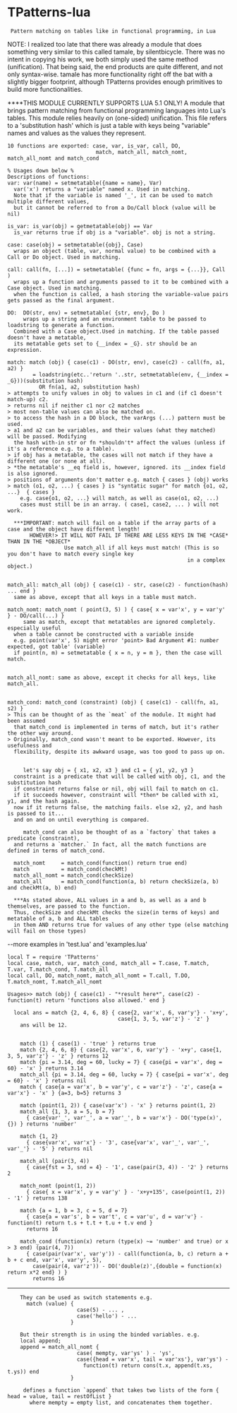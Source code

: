 # TPatterns-lua
     Pattern matching on tables like in functional programming, in Lua
 
   NOTE: I realized too late that there was already a module that does something very similar 
     to this called tamale, by silentbicycle. There was no intent in copying his work,
     we both simply used the same method (unification). That being said, the end products are quite
     different, and not only syntax-wise. tamale has more functionality right off the bat
     with a slightly bigger footprint, although TPatterns provides enough primitives to build
     more functionalities.
     
   
   
   ****THIS MODULE CURRENTLY SUPPORTS LUA 5.1 ONLY!
    A module that brings pattern matching from functional programming languages into Lua's tables.
    This module relies heavily on (one-sided) unification. This file refers to a 'substitution hash'
    which is just a table with keys being "variable" names and values as the values they represent.
    
    10 functions are exported: case, var, is_var, call, DO, 
                                match, match_all, match_nomt, match_all_nomt and match_cond
    
    % Usages down below %
    Descriptions of functions:
    var: var(name) = setmetatable({name = name}, Var) 
      var('x') returns a "variable" named x. Used in matching.
      Note that if the variable is named '_', it can be used to match multiple different values,
      but it cannot be referred to from a Do/Call block (value will be nil)
      
    is_var: is_var(obj) = getmetatable(obj) == Var
      is_var returns true if obj is a "variable". obj is not a string.
    
    case: case(obj) = setmetatable({obj}, Case) 
      wraps an object (table, var, normal value) to be combined with a Call or Do object. Used in matching.
    
    call: call(fn, [...]) = setmetatable( {func = fn, args = {...}}, Call )
      wraps up a function and arguments passed to it to be combined with a Case object. Used in matching.
      when the function is called, a hash storing the variable-value pairs gets passed as the final argument.
    
    DO:  DO(str, env) = setmetatable( {str, env}, Do )
         wraps up a string and an environment table to be passed to loadstring to generate a function.
      Combined with a Case object.Used in matching. If the table passed doesn't have a metatable, 
      its metatable gets set to {__index = _G}. str should be an expression.
      
    match: match (obj) { case(c1) - DO(str, env), case(c2) - call(fn, a1, a2) } 
            = loadstring(etc..'return '..str, setmetatable(env, {__index = _G}))(substitution hash)
              OR fn(a1, a2, substitution hash)
    > attempts to unify values in obj to values in c1 and (if c1 doesn't match-up) c2.
    > returns nil if neither c1 nor c2 matches
    > most non-table values can also be matched on.
    > to access the hash in a DO block, the varArgs (...) pattern must be used.
    > a1 and a2 can be variables, and their values (what they matched) will be passed. Modifying 
      the hash with-in str or fn *shouldn't* affect the values (unless if it's a reference e.g. to a table).
    > if obj has a metatable, the cases will not match if they have a different one (or none at all).
    > *the metatable's __eq field is, however, ignored. its __index field is also ignored.
    > positions of arguments don't matter e.g. match { cases } (obj) works
    > match (o1, o2, ...) { cases } is "syntatic sugar" for match {o1, o2, ...}  { cases }
        e.g. case{o1, o2, ...} will match, as well as case(o1, o2, ...)   
        cases must still be in an array. ( case1, case2, ... ) will not work.
    
      ***IMPORTANT: match will fail on a table if the array parts of a case and the object have different length!
           HOWEVER!> IT WILL NOT FAIL IF THERE ARE LESS KEYS IN THE *CASE* THAN IN THE *OBJECT*
                      Use match_all if all keys must match! (This is so you don't have to match every single key 
                                                             in a complex object.)
    
    
    match_all: match_all (obj) { case(c1) - str, case(c2) - function(hash) ... end }
      same as above, except that all keys in a table must match.
      
    match_nomt: match_nomt ( point(3, 5) ) { case{ x = var'x', y = var'y' } - DO/call(...) }
         same as match, except that metatables are ignored completely. especially useful
      when a table cannot be constructed with a variable inside
      e.g. point(var'x', 5) might error 'point> Bad Argument #1: number expected, got table' (variable)
      if point(n, m) = setmetatable { x = n, y = m }, then the case will match.
      
      
    match_all_nomt: same as above, except it checks for all keys, like match_all.
    
    
    match_cond: match_cond (constraint) (obj) { case(c1) - call(fn, a1, s2) }
    > This can be thought of as the `meat` of the module. It might had been assumed
      that match_cond is implemented in terms of match, but it's rather the other way around.
    > Originally, match_cond wasn't meant to be exported. However, its usefulness and
      flexibility, despite its awkward usage, was too good to pass up on.
      
      
         let's say obj = { x1, x2, x3 } and c1 = { y1, y2, y3 }
      constraint is a predicate that will be called with obj, c1, and the substitution hash
      if constraint returns false or nil, obj will fail to match on c1.
      if it succeeds however, constraint will *then* be called with x1, y1, and the hash again.
      now if it returns false, the matching fails. else x2, y2, and hash is passed to it... 
      and on and on until everything is compared.
      
         match_cond can also be thought of as a `factory` that takes a predicate (constraint),
      and returns a `matcher.` In fact, all the match functions are defined in terms of match_cond.
      
      match_nomt     = match_cond(function() return true end)
      match          = match_cond(checkMt)
      match_all_nomt = match_cond(checkSize)
      match_all      = match_cond(function(a, b) return checkSize(a, b) and checkMt(a, b) end)
      
      ***As stated above, ALL values in a and b, as well as a and b themselves, are passed to the function.
      Thus, checkSize and checkMt checks the size(in terms of keys) and metatable of a, b and ALL tables
      in them AND returns true for values of any other type (else matching will fail on those types)
    
   --more examples in 'test.lua' and 'examples.lua'
    
    
    local T = require 'TPatterns'
    local case, match, var, match_cond, match_all = T.case, T.match, T.var, T.match_cond, T.match_all
    local call, DO, match_nomt, match_all_nomt = T.call, T.DO, T.match_nomt, T.match_all_nomt
    
    Usages>> match (obj) { case(c1) - "*result here*", case(c2) - function(t) return 'functions also allowed.' end }
      
      local ans = match {2, 4, 6, 8} { case{2, var'x', 6, var'y'} - 'x+y', 
                                       case{1, 3, 5, var'z'} - 'z' }
        ans will be 12.
        
        
        match (1) { case(1) - 'true' } returns true
        match {2, 4, 6, 8} { case{2, var'x', 6, var'y'} - 'x+y', case{1, 3, 5, var'z'} - 'z' } returns 12
        match {pi = 3.14, deg = 60, lucky = 7} { case{pi = var'x', deg = 60} - 'x' } returns 3.14 
        match_all {pi = 3.14, deg = 60, lucky = 7} { case{pi = var'x', deg = 60} - 'x' } returns nil
        match { case{a = var'x', b = var'y', c = var'z'} - 'z', case{a = var'x'} - 'x' } {a=3, b=5} returns 3
        
        match (point(1, 2)) { case(var'x') - 'x' } returns point(1, 2)
        match_all {1, 3, a = 5, b = 7}
          { case{var'_', var'_', a = var'_', b = var'x'} - DO('type(x)', {}) } returns 'number'
         
        match {1, 2} 
          { case{var'x', var'x'} - '3', case{var'x', var'_', var'_', var'_'} - '5' } returns nil
          
        match_all (pair(3, 4)) 
          { case{fst = 3, snd = 4} - '1', case(pair(3, 4)) - '2' } returns 2
          
        match_nomt (point(1, 2)) 
          { case{ x = var'x', y = var'y' } - 'x+y+135', case(point(1, 2)) - '1' } returns 138
          
        match {a = 1, b = 3, c = 5, d = 7} 
          { case{a = var's', b = var't', c = var'u', d = var'v'} - function(t) return t.s + t.t + t.u + t.v end }
          returns 16
          
        match_cond (function(x) return (type(x) ~= 'number' and true) or x > 3 end) (pair(4, 7))
          { case(pair(var'x', var'y')) - call(function(a, b, c) return a + b + c end, var'x', var'y', 5),
            case(pair(4, var'z')) - DO('double(z)',{double = function(x) return x*2 end} ) }
            returns 16
   -------------------------------------------------------------------------------------------------------------------------
        They can be used as switch statements e.g.
          match (value) {
                          case(5) - ... ,
                          case('hello') - ...
                        }
                        
        But their strength is in using the binded variables. e.g.
        local append;
        append = match_all_nomt { 
                          case( mempty, var'ys' ) - 'ys',
                          case({head = var'x', tail = var'xs'}, var'ys') - 
                            function(t) return cons(t.x, append(t.xs, t.ys)) end 
                        }
                        
         defines a function `append` that takes two lists of the form { head = value, tail = restOfList } 
           where mempty = empty list, and concatenates them together.
         

